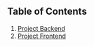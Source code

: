 ## Table of Contents

1. [Project Backend](./project_backend.md)
2. [Project Frontend](./project_frontend.md)
